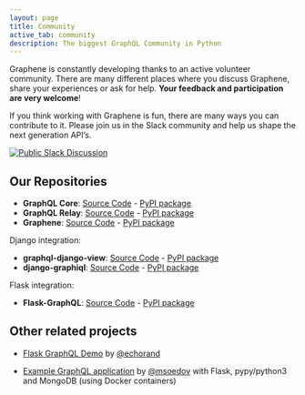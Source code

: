 ```yaml
---
layout: page
title: Community
active_tab: community
description: The biggest GraphQL Community in Python
---
```


Graphene is constantly developing thanks to an active volunteer community. There are many different places where you discuss Graphene, share your experiences or ask for help. **Your feedback and participation are very welcome**!

If you think working with Graphene is fun, there are many ways you can contribute to it. Please join us in the Slack community and help us shape the next generation API’s.

[![Public Slack Discussion](https://graphql-slack.herokuapp.com/badge.svg)](https://graphql-slack.herokuapp.com/)

## Our Repositories

-   **GraphQL Core**: [Source Code] - [PyPI package]
-   **GraphQL Relay**: [Source Code][1] - [PyPI package][2]
-   **Graphene**: [Source Code][3] - [PyPI package][4]

Django integration:
-   **graphql-django-view**: [Source Code][5] - [PyPI package][6]
-   **django-graphiql**: [Source Code][7] - [PyPI package][8]

Flask integration:
-   **Flask-GraphQL**: [Source Code][9] - [PyPI package][10]

## Other related projects

- [Flask GraphQL Demo](https://github.com/amitsaha/flask-graphql-demo) by [@echorand](https://twitter.com/echorand)
- [Example GraphQL application](https://github.com/msoedov/flask-graphql-example) by [@msoedov](https://twitter.com/msoedov) with Flask, pypy/python3 and MongoDB (using Docker containers)


  [Source Code]: https://github.com/graphql-python/graphql-core
  [PyPI package]: https://pypi.python.org/pypi/graphql-core
  [1]: https://github.com/graphql-python/graphql-relay
  [2]: https://pypi.python.org/pypi/graphql-relay
  [3]: https://github.com/graphql-python/graphene
  [4]: https://pypi.python.org/pypi/graphene
  [5]: https://github.com/graphql-python/graphql-django-view
  [6]: https://pypi.python.org/pypi/graphql-django-view
  [7]: https://github.com/graphql-python/django-graphiql
  [8]: https://pypi.python.org/pypi/django-graphiql
  [9]: https://github.com/graphql-python/flask-graphql
  [10]: https://pypi.python.org/pypi/Flask-GraphQL
